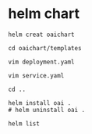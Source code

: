 # helm chart
```bash=
helm creat oaichart

cd oaichart/templates

vim deployment.yaml

vim service.yaml

cd ..

helm install oai .
# helm uninstall oai .

helm list
```

